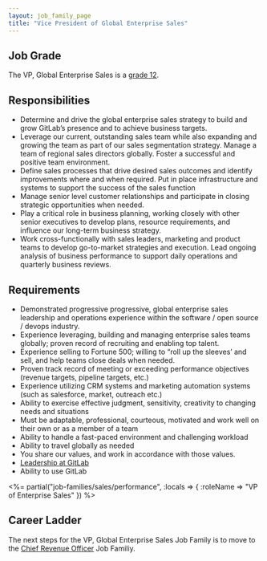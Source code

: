 ```yaml
---
layout: job_family_page
title: "Vice President of Global Enterprise Sales"
---
```


## Job Grade 

The VP, Global Enterprise Sales is a [grade 12](/handbook/total-rewards/compensation/compensation-calculator/#gitlab-job-grades).

## Responsibilities

* Determine and drive the global enterprise sales strategy to build and grow GitLab’s presence and to achieve business targets.
* Leverage our current, outstanding sales team while also expanding and growing the team as part of our sales segmentation strategy.  Manage a team of regional sales directors globally.  Foster a successful and positive team environment.
* Define sales processes that drive desired sales outcomes and identify improvements where and when required. Put in place infrastructure and systems to support the success of the sales function
* Manage senior level customer relationships and participate in closing strategic opportunities when needed.
* Play a critical role in business planning, working closely with other senior executives to develop plans, resource requirements, and influence our long-term business strategy.
* Work cross-functionally with sales leaders, marketing and product teams to develop go-to-market strategies and execution. Lead ongoing analysis of business performance to support daily operations and quarterly business reviews.

## Requirements

* Demonstrated progressive progressive, global enterprise sales leadership and operations experience within the software / open source / devops industry.
* Experience leveraging, building and managing enterprise sales teams globally; proven record of recruiting and enabling top talent.
* Experience selling to Fortune 500; willing to “roll up the sleeves’ and sell, and help teams close deals when needed.
* Proven track record of meeting or exceeding performance objectives (revenue targets, pipeline targets, etc.)
* Experience utilizing CRM systems and marketing automation systems (such as salesforce, market, outreach etc.)
* Ability to exercise effective judgment, sensitivity, creativity to changing needs and situations
* Must be adaptable, professional, courteous, motivated and work well on their own or as a member of a team
* Ability to handle a fast-paced environment and challenging workload
* Ability to travel globally as needed
* You share our values, and work in accordance with those values.
* [Leadership at GitLab](https://about.gitlab.com/company/team/structure/#s-group)
* Ability to use GitLab

<%= partial("job-families/sales/performance", :locals => { :roleName => "VP of Enterprise Sales" }) %>

## Career Ladder

The next steps for the VP, Global Enterprise Sales Job Family is to move to the [Chief Revenue Officer](/job-families/sales/chief-revenue-officer/) Job Familiy.

